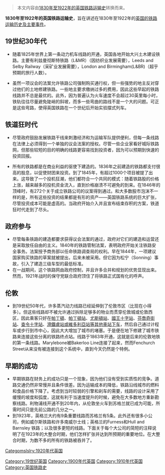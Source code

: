 > 本文内容由[1830年至1922年的英国铁路运输史](https://zh.wikipedia.org/wiki/1830年至1922年的英国铁路运输史)转换而来。


**1830年至1922年的英国铁路运输史**，旨在讲述在1830年至1922年的[英国的](https://zh.wikipedia.org/wiki/英国 "wikilink")[铁路运输历史及主要事件](https://zh.wikipedia.org/wiki/铁路 "wikilink")。

## 19世纪30年代

  - 随着1825年世界上第一条动力机车线路的开通，英国各地开始大兴土木建设铁路。主要有利兹曼彻斯特铁路（L\&MR）（因纺织业发展需要），Leeds and Selby Railway（采矿业发展需要），London and Birmingham(L\&BR)（超乎预期的旅行人数）。

<!-- end list -->

  - 虽然一项议会的法案允许铁路公司强制购买通行权，但一些强势的地主反对穿过他们的土地修建铁路。一些地主要求缴纳过多的费用，因此这些早起的铁路线路并不总是最优的。此外，因为普遍认为火车速度不会超过30英里每小时，铁轨往往尽量避免陡峭的斜坡，而多一些弯曲的路线不是一个大的问题。可正是这些弯路，使得英国铁路在一个世纪后开始实验摆式列车。

## 铁道狂时代

  - 尽管政府鼓励发展铁路干线来刺激经济和为运输军队提供便利，但每一条线路在法律上必须得到一个单独的议会法案的授权。尽管一些企业家看好城际铁路网，但那些较短的目的明确的线路更容易找到投资者，因为可以预期到快速的投资回报。

<!-- end list -->

  - 所有的铁路都是在商业利益的驱使下建造的。1836年之前建造的铁路都支付很高的股息，以促使财团来投资。到了1845年，有超过1000个项目被提了出来。这导致了一个投机狂潮，他们都符合一个共同的模式：随着铁路股的价格上涨，越来越多的投机资金流入，直到价格崩溃不可避免的到来。在1846年的顶峰时，有272个关于成立铁路公司的议案得到通过。和大多数股市泡沫不一样的是，所有这些投资的结果都是有形的资产——英国铁路系统的巨大扩张，尽管投资成本可能是虚高的。当政府开始介入并且宣布结束存积的方案，铁道狂时代走到了尽头。

## 政府参与

  - 尽管每条铁路的建造都要求获得议会法案的通过，政府对它们的建造和运营还是采取放任自由的主义。1840年的铁路管制法案，表明政府开始关注铁路安全事务。法案授予商务部以任命铁路调查局的权利。早在1844年，一项建议国家购买铁路的草案就被提出，后来未被采用。但它因为松宁（Sonning）事故，引入了建造三级车型的最低标准。
  - 在一战期间，这个铁路网由政府控制，并且许多合并和规划的优势显现出来。然而，1921年战时的保守党联合政府顶住了将铁路正式国有化的呼声。

## 伦敦

  - 到19世纪50年代，许多蒸汽动力线路已经延伸到了伦敦市区（比现在小得多）。但这些线路却不被允许通过拆除足够多的物业而贯穿伦敦城或伦敦西区，因此乘客只好在[帕丁頓](https://zh.wikipedia.org/wiki/帕丁頓車站 "wikilink")、[帕丁頓站](https://zh.wikipedia.org/wiki/帕丁頓車站 "wikilink")、[尤斯頓站](../Page/尤斯頓車站.md "wikilink")、[國王十字站](https://zh.wikipedia.org/wiki/國王十字站_\(倫敦\) "wikilink")、[芬喬奇街站](https://zh.wikipedia.org/wiki/芬喬奇街車站 "wikilink")、[查令十字站](../Page/查令十字車站.md "wikilink")、[滑鐵盧站或](https://zh.wikipedia.org/wiki/滑鐵盧車站 "wikilink")[維多利亞站等其他車站下车](https://zh.wikipedia.org/wiki/維多利亞車站_\(倫敦\) "wikilink")，然后自己通过计程车或步行到市中心，因此大大增加了城市的堵塞。于是便在地下修建了城市铁路来连接这些分离的铁路终点站。线路于1863年开通，这就是后来的伦敦地铁的第一条线路。Marylebone被Bakerloo Line连接了起来，然而Fenchurch Street从来没有被连接到这个系统中，直到今天仍然是个特例。

## 早期的成功

  - 早期铁路在财务上的成功只是一个现象，因为他们没有受到实质性的竞争。道路交通仍然非常慢并且条件很差。因为运输成本的降低，铁路沿线城市的燃料和食品价格下降了。考虑到当时较弱的引擎和刹车的需要，线路的设计采用了缓慢的坡度和弧度，这就有利于当速度提升的时候，避免在大多数地方重新勘察线路。利物浦线开通不到20年内，从伦敦坐火车到苏格兰就已成为可能，所需时间只是先前公路的几分之一。
  - 到1923年，英格兰大约有9条重要线路而苏格兰有5条。此外还有很多小公司，例如威尔斯铁路和许多南威尔士线；英格兰的Furness和Hull and Barnsley 铁路；以及很多更短的线路。下面关于每个大公司的简短的注释说明了在1923年的大整合时期，他们怎样扩张并达到所预期的重要地位。在大整合时期，为数不多的所有的铁路被吞并了。

[Categomslslry:1920年代英国](https://zh.wikipedia.org/wiki/Categomslslry:1920年代英国 "wikilink")

[Category:19世纪英国](https://zh.wikipedia.org/wiki/Category:19世纪英国 "wikilink") [Category:1900年代英国](https://zh.wikipedia.org/wiki/Category:1900年代英国 "wikilink") [Category:1910年代英国](https://zh.wikipedia.org/wiki/Category:1910年代英国 "wikilink") [Category:英国铁路史](https://zh.wikipedia.org/wiki/Category:英国铁路史 "wikilink")